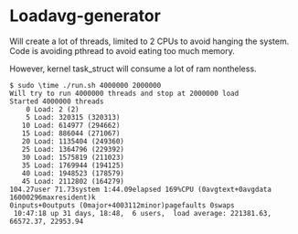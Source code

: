 # Loadavg-generator

Will create a lot of threads, limited to 2 CPUs to avoid hanging the system.
Code is avoiding pthread to avoid eating too much memory.

However, kernel task_struct will consume a lot of ram nontheless.

	$ sudo \time ./run.sh 4000000 2000000
	Will try to run 4000000 threads and stop at 2000000 load
	Started 4000000 threads
	    0 Load: 2 (2)
	    5 Load: 320315 (320313)
	   10 Load: 614977 (294662)
	   15 Load: 886044 (271067)
	   20 Load: 1135404 (249360)
	   25 Load: 1364796 (229392)
	   30 Load: 1575819 (211023)
	   35 Load: 1769944 (194125)
	   40 Load: 1948523 (178579)
	   45 Load: 2112802 (164279)
	104.27user 71.73system 1:44.09elapsed 169%CPU (0avgtext+0avgdata 16000296maxresident)k
	0inputs+0outputs (0major+4003112minor)pagefaults 0swaps
	 10:47:18 up 31 days, 18:48,  6 users,  load average: 221381.63, 66572.37, 22953.94


